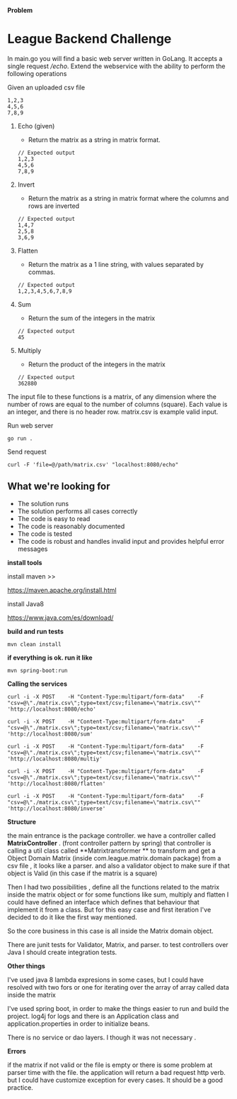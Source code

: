 **Problem**

# League Backend Challenge

In main.go you will find a basic web server written in GoLang. It accepts a single request _/echo_. Extend the webservice with the ability to perform the following operations

Given an uploaded csv file
```
1,2,3
4,5,6
7,8,9
```

1. Echo (given)
    - Return the matrix as a string in matrix format.
    
    ```
    // Expected output
    1,2,3
    4,5,6
    7,8,9
    ``` 
2. Invert
    - Return the matrix as a string in matrix format where the columns and rows are inverted
    ```
    // Expected output
    1,4,7
    2,5,8
    3,6,9
    ``` 
3. Flatten
    - Return the matrix as a 1 line string, with values separated by commas.
    ```
    // Expected output
    1,2,3,4,5,6,7,8,9
    ``` 
4. Sum
    - Return the sum of the integers in the matrix
    ```
    // Expected output
    45
    ``` 
5. Multiply
    - Return the product of the integers in the matrix
    ```
    // Expected output
    362880
    ``` 

The input file to these functions is a matrix, of any dimension where the number of rows are equal to the number of columns (square). Each value is an integer, and there is no header row. matrix.csv is example valid input.  

Run web server
```
go run .
```

Send request
```
curl -F 'file=@/path/matrix.csv' "localhost:8080/echo"
```

## What we're looking for

- The solution runs
- The solution performs all cases correctly
- The code is easy to read
- The code is reasonably documented
- The code is tested
- The code is robust and handles invalid input and provides helpful error messages


**install tools**

install maven >>

https://maven.apache.org/install.html

install Java8

https://www.java.com/es/download/

**build and run tests**

`mvn clean install`

**if everything is ok. run it like**

`mvn spring-boot:run`


**Calling the services**


`curl -i -X POST    -H "Content-Type:multipart/form-data"    -F "csv=@\"./matrix.csv\";type=text/csv;filename=\"matrix.csv\""  'http://localhost:8080/echo'`

`curl -i -X POST    -H "Content-Type:multipart/form-data"    -F "csv=@\"./matrix.csv\";type=text/csv;filename=\"matrix.csv\""  'http://localhost:8080/sum'`

`curl -i -X POST    -H "Content-Type:multipart/form-data"    -F "csv=@\"./matrix.csv\";type=text/csv;filename=\"matrix.csv\""  'http://localhost:8080/multiy'`

`curl -i -X POST    -H "Content-Type:multipart/form-data"    -F "csv=@\"./matrix.csv\";type=text/csv;filename=\"matrix.csv\""  'http://localhost:8080/flatten'`

`curl -i -X POST    -H "Content-Type:multipart/form-data"    -F "csv=@\"./matrix.csv\";type=text/csv;filename=\"matrix.csv\""  'http://localhost:8080/inverse'`


**Structure**


the main entrance is the package controller. we have a controller called **MatrixController** . (front controller pattern by spring)
that controller is calling a util class called **Matrixtransformer ** to transform and get a Object Domain Matrix  (inside com.league.matrix.domain package)
from a csv file , it looks like a parser. and also a validator object to make sure if that object is Valid (in this case if the matrix is a square)


Then I had two possibilities , define all the functions related to the matrix inside the matrix object or for some functions like sum, multiply and flatten
I could have defined an interface which defines that behaviour that implement it from a class. But for this easy case and first iteration I've decided to
do it like the first way mentioned.

So the core business in this case is all inside the Matrix domain object.

There are junit tests for Validator, Matrix, and parser. to test controllers over Java I should create integration tests.


**Other things**

I've used java 8 lambda expresions in some cases, but I could have resolved with two fors or one for iterating over the array of array called data
inside the matrix


I've used spring boot,  in order to make the things easier to run and build the project. log4j for logs and there is an Application class and
application.properties in order to initialize beans.

There is no service or dao layers. I though it was not necessary .


**Errors**

if the matrix if not valid or the file is empty or there is some problem at parser time with the file. the application will return a bad request http verb.
but I could have customize exception for every cases. It should be a good practice.



